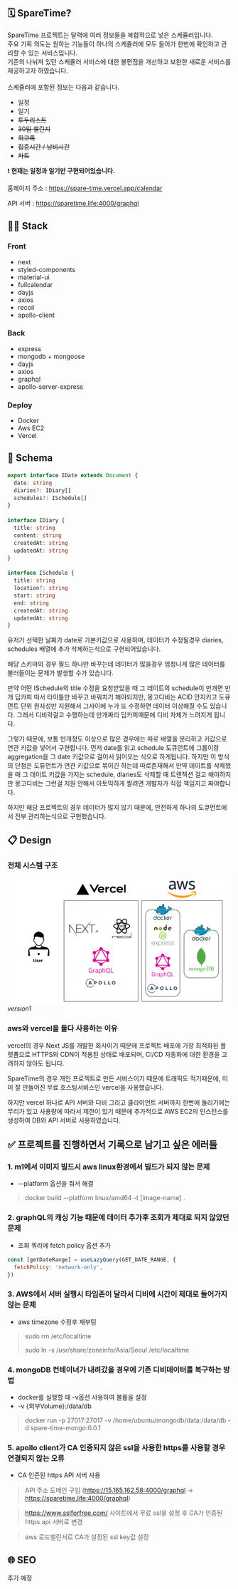 ## 🗓 SpareTime?

SpareTime 프로젝트는 달력에 여러 정보들을 복합적으로 넣은 스케쥴러입니다.<br/>
주요 기획 의도는 원하는 기능들이 하나의 스케쥴러에 모두 들어가 한번에 확인하고 관리할 수 있는 서비스입니다.<br/>
기존의 나눠져 있던 스케쥴러 서비스에 대한 불편점을 개선하고 보완한 새로운 서비스를 제공하고자 하였습니다.<br/><br/>
스케쥴러에 포함된 정보는 다음과 같습니다.<br/>

- 일정
- 일기
- <del>투두리스트</del>
- <del>30일 챌린지</del>
- <del>회고록</del>
- <del>집중시간 / 낭비시간</del>
- <del>차트</del>

❗ <strong>현재는 일정과 일기만 구현되어있습니다.</strong>

홈페이지 주소 : https://spare-time.vercel.app/calendar

API 서버 : https://sparetime.life:4000/graphql

## 🧑‍💻 Stack

### Front

- next
- styled-components
- material-ui
- fullcalendar
- dayjs
- axios
- recoil
- apollo-client

### Back

- express
- mongodb + mongoose
- dayjs
- axios
- graphql
- apollo-server-express

### Deploy

- Docker
- Aws EC2
- Vercel

## 📁 Schema

```typescript jsx
export interface IDate extends Document {
  date: string
  diaries?: IDiary[]
  schedules?: ISchedule[]
}

interface IDiary {
  title: string
  content: string
  createdAt: string
  updatedAt: string
}

interface ISchedule {
  title: string
  location?: string
  start: string
  end: string
  createdAt: string
  updatedAt: string
}
```

유저가 선택한 날짜가 date로 가본키값으로 사용하며, 데이터가 수정될경우 diaries, schedules 배열에 추가 삭제하는식으로 구현되어있습니다.

해당 스키마의 경우 필드 하나만 바꾸는데 데이터가 많을경우 엄청나게 많은 데이터를 불러들이는 문제가 발생할 수가 있습니다.

만약 어떤 ISchedule의 title 수정을 요청받았을 때 그 데이트의 schedule이 만개면 만개 딥카피 떠서 타이틀만 바꾸고 바꿔치기 해야되지만,
몽고디비는 ACID 안지키고 도큐먼트 단위 원자성만 지원해서 그사이에 누가 또 수정하면 데이터 이상해질 수도 있습니다. 그래서 디비락걸고 수행하는데 만개짜리 딥카피때문에 디비 자체가 느려지게 됩니다.

그렇기 때문에, 보통 만개정도 이상으로 많은 경우에는 따로 배열을 분리하고 키값으로 연관 키값을 넣어서 구현합니다.
먼저 date를 읽고 schedule 도큐먼트에 그룹이랑 aggregation을 그 date 키값으로 걸어서 읽어오는 식으로 하게됩니다.
하지만 이 방식의 단점은 도튜먼트가 연관 키값으로 묶이긴 하는데 따로존재해서 만약 데이트를 삭제했을 때 그 데이트 키값을 가지는 schedule, diaries도 삭제할 때
트랜젝션 걸고 해야하지만 몽고디비는 그런걸 지원 안해서 아토믹하게 짤려면 개발자가 직접 책임지고 짜야합니다.

하지만 해당 프로젝트의 경우 데이터가 많지 않기 때문에, 안전하게 하나의 도큐먼트에서 전부 관리하는식으로 구현했습니다.

## 📋 Design

### 전체 시스템 구조

![image](./images/전체시스템구조.png)
*version1*

### aws와 vercel을 둘다 사용하는 이유

vercel의 경우 Next JS를 개발한 회사이기 때문에 프로젝트 배포에 가장 최적화된 플랫폼으로
HTTPS와 CDN이 적용된 상태로 배포되며, CI/CD 자동화에 대한 환경을 고려하지 않아도 됩니다.

SpareTime의 경우 개인 프로젝트로 만든 서비스이기 때문에 트래픽도 적기때문에, 이미 잘 만들어진 무료 호스팅서비스인 vercel을 사용했습니다.

하지만 vercel 하나로 API 서버와 디비 그리고 클라이언트 서버까지 한번에 돌리기에는 무리가 있고 사용량에 따라서 제한이 있기 때문에 추가적으로 AWS EC2의 인스턴스를 생성하여
DB와 API 서버로 사용하였습니다.

## ✅ 프로젝트를 진행하면서 기록으로 남기고 싶은 에러들

### 1. m1에서 이미지 빌드시 aws linux환경에서 빌드가 되지 않는 문제

- --platform 옵션을 줘서 해결

> docker build --platform linux/amd64 -t [image-name] .

### 2. graphQL의 캐싱 기능 때문에 데이터 추가후 조회가 제대로 되지 않았던 문제

- 조회 쿼리에 fetch policy 옵션 추가

```javascript
const [getDateRange] = useLazyQuery(GET_DATE_RANGE, {
  fetchPolicy: 'network-only',
})
```

### 3. AWS에서 서버 실행시 타임존이 달라서 디비에 시간이 제대로 들어가지 않는 문제

- aws timezone 수정후 재부팅

> sudo rm /etc/localtime
>
> sudo ln -s /usr/share/zoneinfo/Asia/Seoul /etc/localtime

### 4. mongoDB 컨테이너가 내려갔을 경우에 기존 디비데이터를 복구하는 방법

- docker를 실행할 때 -v옵션 사용하여 볼륨을 설정
- -v {외부Volume}:/data/db

> docker run -p 27017:27017 -v /home/ubuntu/mongodb/data:/data/db -d spare-time-mongo:0.0.1

### 5. apollo client가 CA 인증되지 않은 ssl을 사용한 https를 사용할 경우 연결되지 않는 오류

- CA 인즌된 https API 서버 사용

> API 주소 도메인 구입 (https://15.165.162.58:4000/graphql -> https://sparetime.life:4000/graphql)

> https://www.sslforfree.com/ 사이트에서 무료 ssl을 설정 후 CA가 인증된 https api 서버로 변경

> aws 로드밸런서로 CA가 설정된 ssl key값 설정

## 🌐 SEO

추가 예정